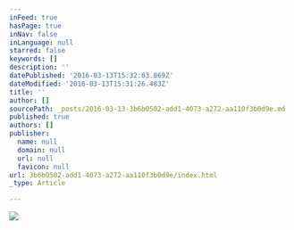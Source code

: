```yaml
---
inFeed: true
hasPage: true
inNav: false
inLanguage: null
starred: false
keywords: []
description: ''
datePublished: '2016-03-13T15:32:03.869Z'
dateModified: '2016-03-13T15:31:26.483Z'
title: ''
author: []
sourcePath: _posts/2016-03-13-3b6b0502-add1-4073-a272-aa110f3b0d9e.md
published: true
authors: []
publisher:
  name: null
  domain: null
  url: null
  favicon: null
url: 3b6b0502-add1-4073-a272-aa110f3b0d9e/index.html
_type: Article

---
```

![](https://the-grid-user-content.s3-us-west-2.amazonaws.com/11df1f53-e137-4fa7-98d2-e6651d2fe072.jpg)